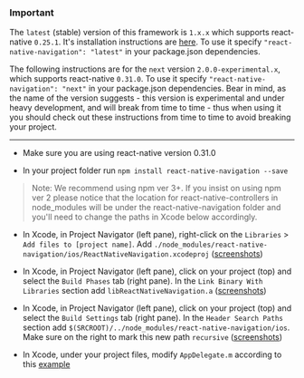 ### Important
The `latest` (stable) version of this framework is `1.x.x` which supports react-native `0.25.1`. It's installation instructions are [here](https://github.com/wix/react-native-navigation/blob/v1.x.x/README.md#installation---ios). To use it specify `"react-native-navigation": "latest"` in your package.json dependencies.

The following instructions are for the `next` version `2.0.0-experimental.x`, which supports react-native `0.31.0`. To use it specify `"react-native-navigation": "next"` in your package.json dependencies. Bear in mind, as the name of the version suggests - this version is experimental and under heavy development, and will break from time to time - thus when using it you should check out these instructions from time to time to avoid breaking your project. 

----

 * Make sure you are using react-native version 0.31.0

 * In your project folder run `npm install react-native-navigation --save`
> Note: We recommend using npm ver 3+. If you insist on using npm ver 2 please notice that the location for react-native-controllers in node_modules will be under the react-native-navigation folder and you'll need to change the paths in Xcode below accordingly.

* In Xcode, in Project Navigator (left pane), right-click on the `Libraries` > `Add files to [project name]`. Add `./node_modules/react-native-navigation/ios/ReactNativeNavigation.xcodeproj` ([screenshots](https://facebook.github.io/react-native/docs/linking-libraries-ios.html#step-1))

* In Xcode, in Project Navigator (left pane), click on your project (top) and select the `Build Phases` tab (right pane). In the `Link Binary With Libraries` section add `libReactNativeNavigation.a` ([screenshots](https://facebook.github.io/react-native/docs/linking-libraries-ios.html#step-2))

* In Xcode, in Project Navigator (left pane), click on your project (top) and select the `Build Settings` tab (right pane). In the `Header Search Paths` section add `$(SRCROOT)/../node_modules/react-native-navigation/ios`. Make sure on the right to mark this new path `recursive` ([screenshots](https://facebook.github.io/react-native/docs/linking-libraries-ios.html#step-3))

 * In Xcode, under your project files, modify `AppDelegate.m` according to this [example](https://github.com/wix/react-native-navigation/blob/master/example/ios/example/AppDelegate.m)